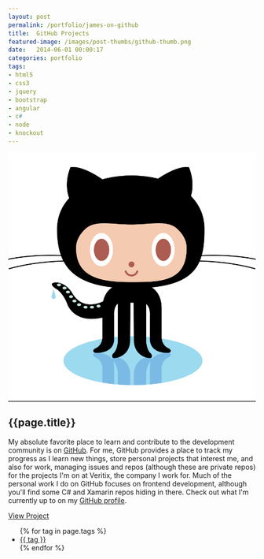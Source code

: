 ```yaml
---
layout: post
permalink: /portfolio/james-on-github
title:  GitHub Projects
featured-image: /images/post-thumbs/github-thumb.png
date:   2014-06-01 00:00:17
categories: portfolio
tags:
- html5
- css3
- jquery
- bootstrap
- angular
- c#
- node
- knockout
---
```



<section class="feature-image" style="background-color: #8B8B8B;">
  <img src="/images/post-img/github.png" alt="James Mosier on GitHub.com">
</section>

<section class="post-intro">
  <h1>{{page.title}}</h1>
  <p>My absolute favorite place to learn and contribute to the development community is on <a href="https://github.com/jamez14" target="_blank">GitHub</a>. For me, GitHub provides a place to track my progress as I learn new things, store personal projects that interest me, and also for work, managing issues and repos (although these are private repos) for the projects I'm on at Veritix, the company I work for. Much of the personal work I do on GitHub focuses on frontend development, although you'll find some C# and Xamarin repos hiding in there. Check out what I'm currently up to on my <a href="https://github.com/jamez14" target="_blank">GitHub profile</a>.</p>
  <a href="https://github.com/jamez14" target="_blank" class="view-project tooltip">View Project</a>



<aside class="tags">
  <div class="tags-inner">
      <ul>
      {% for tag in page.tags %}
        <li><a href="/tag/{{tag}}" title="view all projects that pertain to {{tag}}">{{ tag }}</a></li>
      {% endfor %}
    </ul>
  </div>
</aside>

</section>